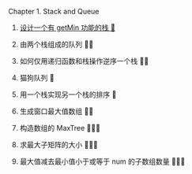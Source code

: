 Chapter 1. Stack and Queue

1. [设计一个有 getMin 功能的栈 :balloon:](https://github.com/harrytsz/Harrytsz_CodingInterviewGuide/blob/master/Chaper%201%20Stack%20and%20Queue/Questions/1.%E8%AE%BE%E8%AE%A1%E4%B8%80%E4%B8%AA%E6%9C%89%20getMin%20%E5%8A%9F%E8%83%BD%E7%9A%84%E6%A0%88.md)

2. 由两个栈组成的队列 :balloon::balloon:

3. 如何仅用递归函数和栈操作逆序一个栈 :balloon::balloon:

4. 猫狗队列 :balloon:

5. 用一个栈实现另一个栈的排序 :balloon:

6. 生成窗口最大值数组 :balloon::balloon:

7. 构造数组的 MaxTree :balloon::balloon::balloon:

8. 求最大子矩阵的大小 :balloon::balloon::balloon:

9. 最大值减去最小值小于或等于 num 的子数组数量 :balloon::balloon::balloon:
